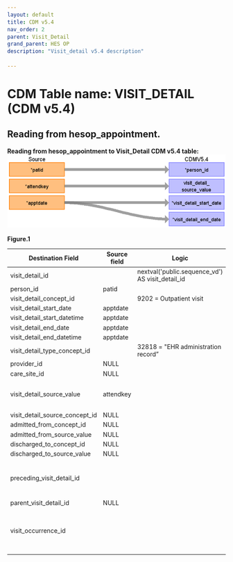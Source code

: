 ```yaml
---
layout: default
title: CDM v5.4
nav_order: 2
parent: Visit_Detail
grand_parent: HES OP
description: "Visit_detail v5.4 description"

---
```



# CDM Table name: VISIT_DETAIL (CDM v5.4)

## Reading from hesop_appointment.

**Reading from hesop_appointment to Visit_Detail CDM v5.4 table:**
![](images/image3.2.png)

**Figure.1**

| Destination Field | Source field | Logic | Comment field |
| --- | --- | --- | --- |
| visit_detail_id |  | nextval('public.sequence_vd') AS visit_detail_id |  	Autogenerate |
| person_id | patid |  | |
| visit_detail_concept_id |  | 9202 = Outpatient visit |  |
| visit_detail_start_date | apptdate | |  |
| visit_detail_start_datetime | apptdate | |  |
| visit_detail_end_date | apptdate | |  |
| visit_detail_end_datetime | apptdate | | |
| visit_detail_type_concept_id |  | 32818 = "EHR administration record” |  |
| provider_id | NULL|  | |
| care_site_id | NULL|  |  |
| visit_detail_source_value | attendkey | | This will allow us to retrieve visit_detail_id using patid. |
| visit_detail_source_concept_id |NULL  |  | |
| admitted_from_concept_id |NULL |  |  |
| admitted_from_source_value | NULL|  |  |
| discharged_to_concept_id |NULL |  |  |
| discharged_to_source_value |NULL  |  |  |
| preceding_visit_detail_id |  |  | Use patid + attendkey where to get the preceding visit_detail_id if any.|
| parent_visit_detail_id | NULL |  |  |
| visit_occurrence_id |  |  | Use Patid + attendkey to retrieve visit_occurrence_id from visit_occurrence |

